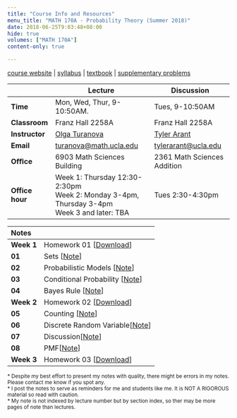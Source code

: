 ```yaml
---
title: "Course Info and Resources"
menu_title: "MATH 170A - Probability Theory (Summer 2018)"
date: 2018-06-25T9:03:48+08:00
hide: true
volumes: ["MATH 170A"]
content-only: true

---
```


<p style="display:none">The is a third-party page for UCLA summer 2018 MATH 170A infos with notes by me.<br></p>

<!--more-->

[course website](https://ccle.ucla.edu/course/view/181A-MATH170A-1) | [syllabus](https://jimzenn.com/Math-170A/syllabus.pdf) | [textbook](http://a.co/czRN5na) | [supplementary problems](http://www.athenasc.com/prob-supp.html)

|                 | Lecture                                                                                            | Discussion                                           |
| --------------- | -------------------------------------------------------------------------------------------------- | ---------------------------------------------------- |
| **Time**        | Mon, Wed, Thur, 9-10:50AM.                                                                         | Tues, 9-10:50AM                                      |
| **Classroom**   | Franz Hall 2258A                                                                                   | Franz Hall 2258A                                     |
| **Instructor**  | [Olga Turanova](http://www.math.ucla.edu/~turanova/)                                               | [Tyler Arant](http://www.math.ucla.edu/~tylerarant/) |
| **Email**       | [turanova@math.ucla.edu](mailto:turanova@math.ucla.edu)                                            | [tylerarant@ucla.edu](mailto:tylerarant@ucla.edu)    |
| **Oﬃce**        | 6903 Math Sciences Building                                                                        | 2361 Math Sciences Addition                          |
| **Office hour** | Week 1: Thursday 12:30-2:30pm <br> Week 2: Monday 3-4pm, Thursday 3-4pm <br> Week 3 and later: TBA | Tues 2:30-4:30pm                                     |

| Notes      |                                                         |
| :--------- | :------------------------------------------------------ |
| **Week 1** | Homework 01  [[Download](/Math-170A/HW01.pdf)]          |
| **01**     | Sets  [[Note](/notes/math-170a-01/)]                    |
| **02**     | Probabilistic Models  [[Note](/notes/math-170a-02/)]    |
| **03**     | Conditional Probability  [[Note](/notes/math-170a-03/)] |
| **04**     | Bayes Rule  [[Note](/notes/math-170a-04/)]              |
| **Week 2** | Homework 02  [[Download](/Math-170A/HW02.pdf)]          |
| **05**     | Counting [[Note](/notes/math-170a-05/)]                 |
| **06**     | Discrete Random Variable[[Note](/notes/math-170a-06/)]  |
| **07**     | Discussion[[Note](/notes/math-170a-07/)]                |
| **08**     | PMF[[Note](/notes/math-170a-08/)]                       |
| **Week 3** | Homework 03  [[Download](/Math-170A/HW03.pdf)]          |

<small>\* Despite my best effort to present my notes with quality, there might be errors in my notes. Please contact me know if you spot any. <br>
\* I post the notes to serve as reminders for me and students like me. It is NOT A RIGOROUS material so read with caution.<br>
\* My note is not indexed by lecture number but by section index, so ther may be more pages of note than lectures.</small>
